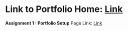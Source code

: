 # Link to Portfolio Home: [Link](https://coltonxan.github.io/Class_Portfolio/)    
**Assignment 1 : Portfolio Setup**
Page Link: [Link](https://coltonxan.github.io/Class_Portfolio/demo/2023/01/27/first-post.html)    
